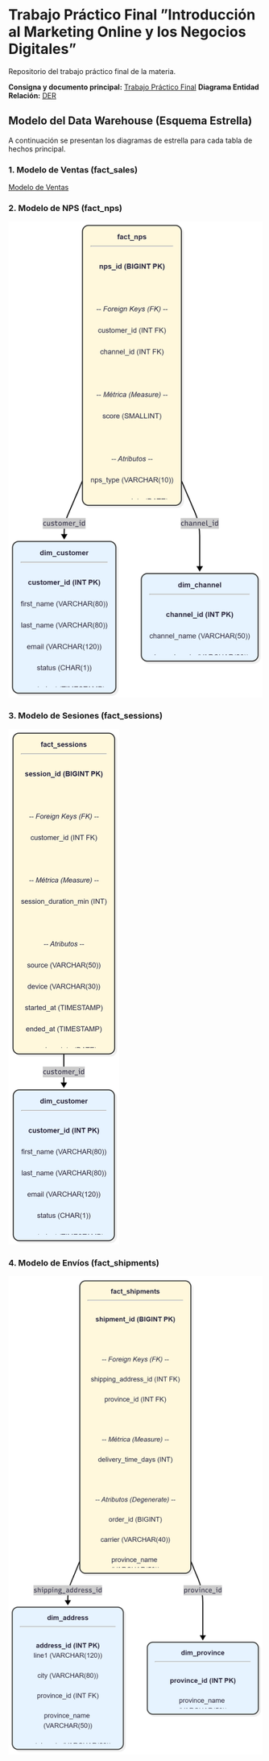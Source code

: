 # Trabajo Práctico Final  ”Introducción al Marketing Online y los Negocios Digitales”

Repositorio del trabajo práctico final de la materia.

**Consigna y documento principal:** [Trabajo Práctico Final](https://docs.google.com/document/d/15RNP3FVqLjO4jzh80AAkK6mUR5DOLqPxLjQxqvdzrYg/edit?usp=sharing)
**Diagrama Entidad Relación:** [DER](./assets/DER.png)
## Modelo del Data Warehouse (Esquema Estrella)

A continuación se presentan los diagramas de estrella para cada tabla de hechos principal.

### 1. Modelo de Ventas (fact_sales)
[Modelo de Ventas](./assets/fact_sales.png)

### 2. Modelo de NPS (fact_nps)
![Modelo de NPS](./assets/fact_nps.png)

### 3. Modelo de Sesiones (fact_sessions)
![Modelo de Sesiones](./assets/fact_sessions.png)

### 4. Modelo de Envíos (fact_shipments)
![Modelo de Envíos](./assets/fact_shipments.png)


```
